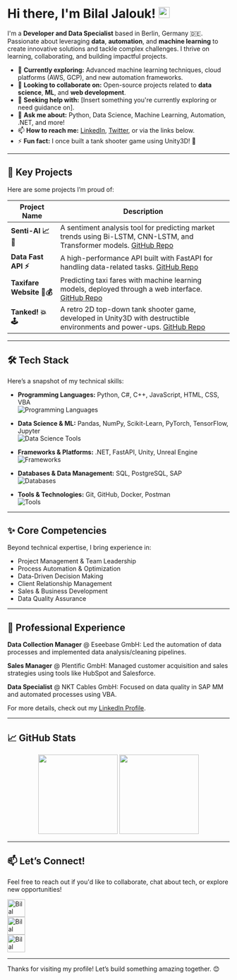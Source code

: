 # Hi there, I'm Bilal Jalouk! <img src="https://media.giphy.com/media/hvRJCLFzcasrR4ia7z/giphy.gif" width="25px">

I'm a **Developer and Data Specialist** based in Berlin, Germany 🇩🇪. Passionate about leveraging **data**, **automation**, and **machine learning** to create innovative solutions and tackle complex challenges. I thrive on learning, collaborating, and building impactful projects.

- 🌱 **Currently exploring:** Advanced machine learning techniques, cloud platforms (AWS, GCP), and new automation frameworks.
- 👯 **Looking to collaborate on:** Open-source projects related to **data science**, **ML**, and **web development**.
- 🤔 **Seeking help with:** [Insert something you're currently exploring or need guidance on].
- 💬 **Ask me about:** Python, Data Science, Machine Learning, Automation, .NET, and more!
- 📫 **How to reach me:** [LinkedIn](https://www.linkedin.com/in/billjk/), [Twitter](https://twitter.com/bilaljalook), or via the links below.
- ⚡ **Fun fact:** I once built a tank shooter game using Unity3D! 🚀

---

## 🚀 Key Projects

Here are some projects I’m proud of:

| Project Name | Description |
|--------------|-------------|
| **Senti-Al 📈🤖** | A sentiment analysis tool for predicting market trends using Bi-LSTM, CNN-LSTM, and Transformer models. [GitHub Repo](https://github.com/bilaljalook/senti_ai) |
| **Data Fast API ⚡️** | A high-performance API built with FastAPI for handling data-related tasks. [GitHub Repo](https://github.com/bilaljalook/data-fast-api) |
| **Taxifare Website 🚕💰** | Predicting taxi fares with machine learning models, deployed through a web interface. [GitHub Repo](https://github.com/bilaljalook/taxifare-website) |
| **Tanked! 💥🕹️** | A retro 2D top-down tank shooter game, developed in Unity3D with destructible environments and power-ups. [GitHub Repo](https://github.com/bilaljalook/tanked) |

---

## 🛠️ Tech Stack

Here’s a snapshot of my technical skills:

- **Programming Languages:** Python, C#, C++, JavaScript, HTML, CSS, VBA  
  <img src="https://skillicons.dev/icons?i=python,cs,cpp,js,html,css,vba&perline=7" alt="Programming Languages"/>
  
- **Data Science & ML:** Pandas, NumPy, Scikit-Learn, PyTorch, TensorFlow, Jupyter  
  <img src="https://skillicons.dev/icons?i=pandas,numpy,sklearn,pytorch,tensorflow,jupyter&perline=6" alt="Data Science Tools"/>
  
- **Frameworks & Platforms:** .NET, FastAPI, Unity, Unreal Engine  
  <img src="https://skillicons.dev/icons?i=dotnet,fastapi,unity,unreal&perline=4" alt="Frameworks"/>
  
- **Databases & Data Management:** SQL, PostgreSQL, SAP  
  <img src="https://skillicons.dev/icons?i=sql,postgres,sap&perline=3" alt="Databases"/>
  
- **Tools & Technologies:** Git, GitHub, Docker, Postman  
  <img src="https://skillicons.dev/icons?i=git,github,docker,postman&perline=4" alt="Tools"/>

---

## ✨ Core Competencies

Beyond technical expertise, I bring experience in:

- Project Management & Team Leadership
- Process Automation & Optimization
- Data-Driven Decision Making
- Client Relationship Management
- Sales & Business Development
- Data Quality Assurance

---

## 💼 Professional Experience

**Data Collection Manager** @ Eseebase GmbH: Led the automation of data processes and implemented data analysis/cleaning pipelines.

**Sales Manager** @ Plentific GmbH: Managed customer acquisition and sales strategies using tools like HubSpot and Salesforce.

**Data Specialist** @ NKT Cables GmbH: Focused on data quality in SAP MM and automated processes using VBA.

For more details, check out my [LinkedIn Profile](https://www.linkedin.com/in/billjk/).

---

## 📈 GitHub Stats

<p align="center">
  <img height="180em" src="https://github-readme-stats.vercel.app/api?username=bilaljalook&show_icons=true&theme=radical&include_all_commits=true&count_private=true"/>
  <img height="180em" src="https://github-readme-stats.vercel.app/api/top-langs/?username=bilaljalook&layout=compact&langs_count=8&theme=radical"/>
</p>

---

## 📫 Let’s Connect!

Feel free to reach out if you'd like to collaborate, chat about tech, or explore new opportunities!

<a href="https://github.com/bilaljalook" target="_blank"><img align="center" src="https://skillicons.dev/icons?i=github" alt="Bilal Jalouk GitHub" height="40" width="40" /></a>  
<a href="https://www.linkedin.com/in/billjk/" target="_blank"><img align="center" src="https://skillicons.dev/icons?i=linkedin" alt="Bilal Jalouk LinkedIn" height="40" width="40" /></a>  
<a href="https://twitter.com/bilaljalook" target="_blank"><img align="center" src="https://skillicons.dev/icons?i=twitter" alt="Bilal Jalouk Twitter" height="40" width="40" /></a>

---

Thanks for visiting my profile! Let’s build something amazing together. 😊
